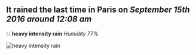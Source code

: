 ## It rained the last time in Paris on *September 15th 2016 around 12:08 am*
💧💧  **heavy intensity rain** *Humidity 77%*

![heavy intensity rain](http://openweathermap.org/img/w/10n.png)
